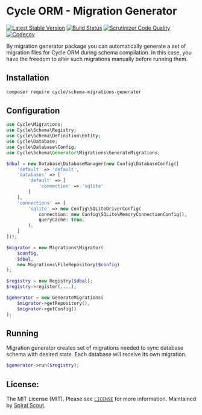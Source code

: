 # Cycle ORM - Migration Generator

[![Latest Stable Version](https://poser.pugx.org/cycle/schema-migrations-generator/version)](https://packagist.org/packages/cycle/schema-migrations-generator)
[![Build Status](https://github.com/cycle/schema-migrations-generator/workflows/build/badge.svg)](https://github.com/cycle/schema-migrations-generator/actions)
[![Scrutinizer Code Quality](https://scrutinizer-ci.com/g/cycle/schema-migrations-generator/badges/quality-score.png?b=2.x)](https://scrutinizer-ci.com/g/cycle/schema-migrations-generator/?branch=2.x)
[![Codecov](https://codecov.io/gh/cycle/schema-migrations-generator/graph/badge.svg)](https://codecov.io/gh/cycle/schema-migrations-generator)

By migration generator package you can automatically generate a set of migration files for Cycle ORM during schema
compilation. In this case, you have the freedom to alter such migrations manually before running them.

## Installation

```bash
composer require cycle/schema-migrations-generator
```

## Configuration

```php
use Cycle\Migrations;
use Cycle\Schema\Registry;
use Cycle\Schema\Definition\Entity;
use Cycle\Database;
use Cycle\Database\Config;
use Cycle\Schema\Generator\Migrations\GenerateMigrations;

$dbal = new Database\DatabaseManager(new Config\DatabaseConfig([
    'default' => 'default',
    'databases' => [
        'default' => [
            'connection' => 'sqlite'
        ]
    ],
    'connections' => [
        'sqlite' => new Config\SQLiteDriverConfig(
            connection: new Config\SQLite\MemoryConnectionConfig(),
            queryCache: true,
        ),
    ]
]));

$migrator = new Migrations\Migrator(
    $config, 
    $dbal, 
    new Migrations\FileRepository($config)
);

$registry = new Registry($dbal);
$registry->register(....);

$generator = new GenerateMigrations(
    $migrator->getRepository(), 
    $migrator->getConfig()
);
```

## Running

Migration generator creates set of migrations needed to sync database schema with desired state. Each database will
receive its own migration.

```php
$generator->run($registry);
```

## License:

The MIT License (MIT). Please see [`LICENSE`](./LICENSE) for more information. Maintained
by [Spiral Scout](https://spiralscout.com).

